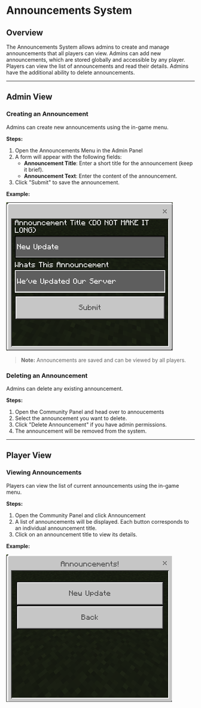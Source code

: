 # Announcements System

## Overview
The Announcements System allows admins to create and manage announcements that all players can view. Admins can add new announcements, which are stored globally and accessible by any player. Players can view the list of announcements and read their details. Admins have the additional ability to delete announcements.

---

## Admin View

### Creating an Announcement

Admins can create new announcements using the in-game menu.

**Steps:**
1. Open the Announcements Menu in the Admin Panel
2. A form will appear with the following fields:
   - **Announcement Title**: Enter a short title for the announcement (keep it brief).
   - **Announcement Text**: Enter the content of the announcement.
3. Click "Submit" to save the announcement.

**Example:**

![Announcement-Example](../../static/img/announcement_example.png)


> **Note:** Announcements are saved and can be viewed by all players.

### Deleting an Announcement

Admins can delete any existing announcement.

**Steps:**
1. Open the Community Panel and head over to annoucements
2. Select the announcement you want to delete.
3. Click "Delete Announcement" if you have admin permissions.
4. The announcement will be removed from the system.

---

## Player View

### Viewing Announcements

Players can view the list of current announcements using the in-game menu.

**Steps:**
1. Open the Community Panel and click Announcement
2. A list of announcements will be displayed. Each button corresponds to an individual announcement title.
3. Click on an announcement title to view its details.

**Example:**

![](../../static/img/announcement_example-player.png)

